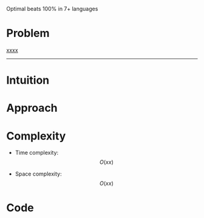 Optimal beats 100% in 7+ languages

# Problem
<!-- Problem statement with number here -->
[
    xxxx
](
    https://leetcode.com/problems
)
<!-- Link:  -->

---

# Intuition
<!-- Describe your first thoughts on how to solve this problem. -->

# Approach
<!-- Describe your approach to solving the problem. -->

# Complexity
- Time complexity: $$O(xx)$$
<!-- Add your time complexity here, e.g. $$O(n)$$ -->
- Space complexity: $$O(xx)$$
<!-- Add your space complexity here, e.g. $$O(n)$$ -->

# Code
```C []

```
```C++ []

```
```C# []

```
```Java []

```
```JavaScript []

```
```Python []

```        
```TypeScript []

```